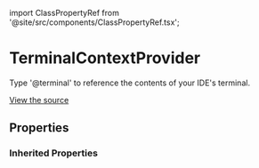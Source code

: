 import ClassPropertyRef from '@site/src/components/ClassPropertyRef.tsx';

# TerminalContextProvider

Type '@terminal' to reference the contents of your IDE's terminal.

[View the source](https://github.com/continuedev/continue/tree/main/server/continuedev/plugins/context_providers/terminal.py)

## Properties

<ClassPropertyRef name='get_last_n_commands' details='{&quot;title&quot;: &quot;Get Last N Commands&quot;, &quot;description&quot;: &quot;The number of previous commands to reference&quot;, &quot;default&quot;: 3, &quot;type&quot;: &quot;integer&quot;}' required={false} default="3"/>

### Inherited Properties

<ClassPropertyRef name='title' details='{&quot;title&quot;: &quot;Title&quot;, &quot;default&quot;: &quot;terminal&quot;, &quot;type&quot;: &quot;string&quot;}' required={false} default="terminal"/>
<ClassPropertyRef name='display_title' details='{&quot;title&quot;: &quot;Display Title&quot;, &quot;default&quot;: &quot;Terminal&quot;, &quot;type&quot;: &quot;string&quot;}' required={false} default="Terminal"/>
<ClassPropertyRef name='description' details='{&quot;title&quot;: &quot;Description&quot;, &quot;default&quot;: &quot;Reference the contents of the terminal&quot;, &quot;type&quot;: &quot;string&quot;}' required={false} default="Reference the contents of the terminal"/>
<ClassPropertyRef name='dynamic' details='{&quot;title&quot;: &quot;Dynamic&quot;, &quot;default&quot;: true, &quot;type&quot;: &quot;boolean&quot;}' required={false} default="True"/>
<ClassPropertyRef name='requires_query' details='{&quot;title&quot;: &quot;Requires Query&quot;, &quot;description&quot;: &quot;Indicates whether the ContextProvider requires a query. For example, the SearchContextProvider requires you to type &#x27;@search &lt;STRING_TO_SEARCH&gt;&#x27;. This will change the behavior of the UI so that it can indicate the expectation for a query.&quot;, &quot;default&quot;: false, &quot;type&quot;: &quot;boolean&quot;}' required={false} default="False"/>
